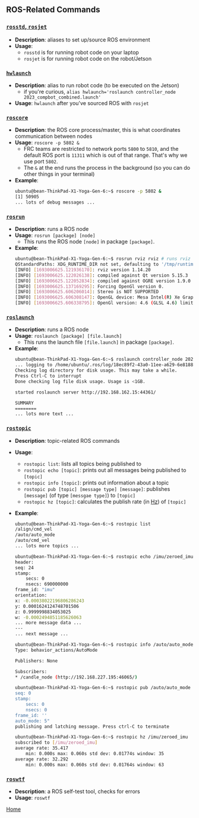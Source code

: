 ## **ROS-Related Commands**

### [`rosstd`, `rosjet`](#rosstd-rosjet)
- **Description**: aliases to set up/source ROS environment
- **Usage**:
    - `rosstd` is for running robot code on your laptop
    - `rosjet` is for running robot code on the robot/Jetson

### [`hwlaunch`](#hwlaunch)
- **Description**: alias to run robot code (to be executed on the Jetson)
    - if you're curious, `alias hwlaunch='roslaunch controller_node 2023_compbot_combined.launch'`
- **Usage**: `hwlaunch` after you've sourced ROS with `rosjet`

### [`roscore`](#roscore)
- **Description**: the ROS core process/master, this is what coordinates communication between nodes
- **Usage**: `roscore -p 5802 &`
    - FRC teams are restricted to network ports `5800` to `5810`, and the default ROS port is `11311` which is out of that range. That's why we use port `5802`.
    - The `&` at the end runs the process in the background (so you can do other things in your terminal)
- **Example**:
    ```bash
    ubuntu@bean-ThinkPad-X1-Yoga-Gen-6:~$ roscore -p 5802 &
    [1] 50905
    ... lots of debug messages ...
    ```

### [`rosrun`](#rosrun)
- **Description**: runs a ROS node
- **Usage**: `rosrun [package] [node]`
    - This runs the ROS node `[node]` in package `[package]`.
- **Example**:
    ```bash
    ubuntu@bean-ThinkPad-X1-Yoga-Gen-6:~$ rosrun rviz rviz # runs rviz (which is in a package of the same name), the ROS visualization tool
    QStandardPaths: XDG_RUNTIME_DIR not set, defaulting to '/tmp/runtime-ubuntu'
    [INFO] [1693006625.121936170]: rviz version 1.14.20
    [INFO] [1693006625.122026138]: compiled against Qt version 5.15.3
    [INFO] [1693006625.122052834]: compiled against OGRE version 1.9.0 (Ghadamon)
    [INFO] [1693006625.137169295]: Forcing OpenGl version 0.
    [INFO] [1693006625.606206014]: Stereo is NOT SUPPORTED
    [INFO] [1693006625.606308147]: OpenGL device: Mesa Intel(R) Xe Graphics (TGL GT2)
    [INFO] [1693006625.606338795]: OpenGl version: 4.6 (GLSL 4.6) limited to GLSL 1.4 on Mesa system.
    ```

### [`roslaunch`](#roslaunch)
- **Description**: runs a ROS node
- **Usage**: `roslaunch [package] [file.launch]`
    - This runs the launch file `[file.launch]` in package `[package]`.
- **Example**:
    ```bash
    ubuntu@bean-ThinkPad-X1-Yoga-Gen-6:~$ roslaunch controller_node 2023_sim.launch # run our robot in a simulated field
    ... logging to /home/ubuntu/.ros/log/18ec89f2-43a0-11ee-a629-6e8188a52783/roslaunch-bean-ThinkPad-X1-Yoga-Gen-6-51011.log
    Checking log directory for disk usage. This may take a while.
    Press Ctrl-C to interrupt
    Done checking log file disk usage. Usage is <1GB.

    started roslaunch server http://192.168.162.15:44361/

    SUMMARY
    ========
    ... lots more text ...
    ```

### [`rostopic`](#rostopic)
- **Description**: topic-related ROS commands
- **Usage**:
    - `rostopic list`: lists all topics being published to
    - `rostopic echo [topic]`: prints out all messages being published to `[topic]`
    - `rostopic info [topic]`: prints out information about a topic
    - `rostopic pub [topic] [message type] [message]`: publishes `[message]` (of type `[messgae type]`) to `[topic]`
    - `rostopic hz [topic]`: calculates the publish rate (in <ins>Hz</ins>) of `[topic]`
- **Example**:
    ```bash
    ubuntu@bean-ThinkPad-X1-Yoga-Gen-6:~$ rostopic list
    /align/cmd_vel
    /auto/auto_mode
    /auto/cmd_vel
    ... lots more topics ...
    ```

    ```bash
    ubuntu@bean-ThinkPad-X1-Yoga-Gen-6:~$ rostopic echo /imu/zeroed_imu
    header: 
    seq: 24
    stamp: 
        secs: 0
        nsecs: 690000000
    frame_id: "imu"
    orientation: 
    x: -0.00038022196806286243
    y: 0.0001624124748701506
    z: 0.9999998834053025
    w: -0.0002494851185626063
    ... more message data ...
    ---
    ... next message ...
    ```

    ```bash
    ubuntu@bean-ThinkPad-X1-Yoga-Gen-6:~$ rostopic info /auto/auto_mode
    Type: behavior_actions/AutoMode

    Publishers: None

    Subscribers: 
    * /candle_node (http://192.168.227.195:46065/)
    ```

    ```bash
    ubuntu@bean-ThinkPad-X1-Yoga-Gen-6:~$ rostopic pub /auto/auto_mode behavior_actions/AutoMode "header:
    seq: 0
    stamp:
        secs: 0
        nsecs: 0
    frame_id: ''
    auto_mode: 5" 
    publishing and latching message. Press ctrl-C to terminate
    ```

    ```bash
    ubuntu@bean-ThinkPad-X1-Yoga-Gen-6:~$ rostopic hz /imu/zeroed_imu 
    subscribed to [/imu/zeroed_imu]
    average rate: 35.417
        min: 0.000s max: 0.060s std dev: 0.01774s window: 35
    average rate: 32.292
        min: 0.000s max: 0.060s std dev: 0.01764s window: 63
    ```

### [`roswtf`](#roswtf)
- **Description**: a ROS self-test tool, checks for errors
- **Usage**: `roswtf`

[Home](/README.md)